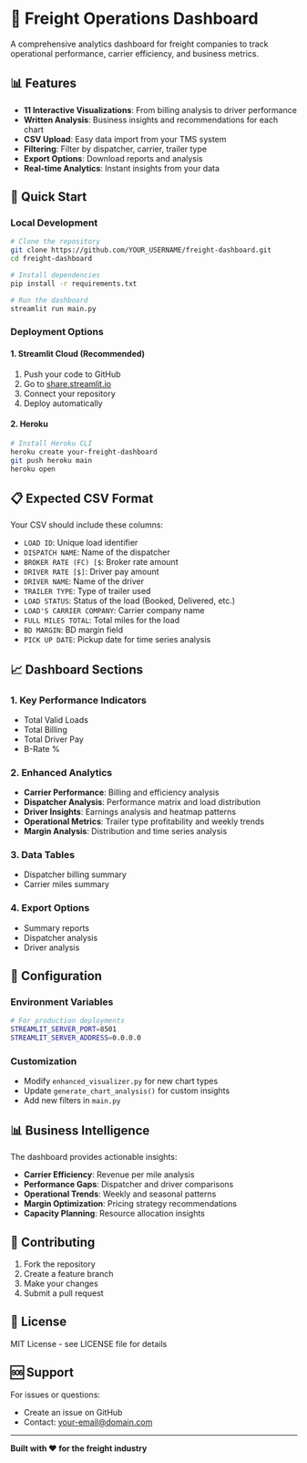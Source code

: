 # 🚛 Freight Operations Dashboard

A comprehensive analytics dashboard for freight companies to track operational performance, carrier efficiency, and business metrics.

## 📊 Features

- **11 Interactive Visualizations**: From billing analysis to driver performance
- **Written Analysis**: Business insights and recommendations for each chart
- **CSV Upload**: Easy data import from your TMS system
- **Filtering**: Filter by dispatcher, carrier, trailer type
- **Export Options**: Download reports and analysis
- **Real-time Analytics**: Instant insights from your data

## 🚀 Quick Start

### Local Development
```bash
# Clone the repository
git clone https://github.com/YOUR_USERNAME/freight-dashboard.git
cd freight-dashboard

# Install dependencies
pip install -r requirements.txt

# Run the dashboard
streamlit run main.py
```

### Deployment Options

#### 1. Streamlit Cloud (Recommended)
1. Push your code to GitHub
2. Go to [share.streamlit.io](https://share.streamlit.io/)
3. Connect your repository
4. Deploy automatically

#### 2. Heroku
```bash
# Install Heroku CLI
heroku create your-freight-dashboard
git push heroku main
heroku open
```

## 📋 Expected CSV Format

Your CSV should include these columns:
- `LOAD ID`: Unique load identifier
- `DISPATCH NAME`: Name of the dispatcher
- `BROKER RATE (FC) [$`: Broker rate amount
- `DRIVER RATE [$]`: Driver pay amount
- `DRIVER NAME`: Name of the driver
- `TRAILER TYPE`: Type of trailer used
- `LOAD STATUS`: Status of the load (Booked, Delivered, etc.)
- `LOAD'S CARRIER COMPANY`: Carrier company name
- `FULL MILES TOTAL`: Total miles for the load
- `BD MARGIN`: BD margin field
- `PICK UP DATE`: Pickup date for time series analysis

## 📈 Dashboard Sections

### 1. Key Performance Indicators
- Total Valid Loads
- Total Billing
- Total Driver Pay
- B-Rate %

### 2. Enhanced Analytics
- **Carrier Performance**: Billing and efficiency analysis
- **Dispatcher Analysis**: Performance matrix and load distribution
- **Driver Insights**: Earnings analysis and heatmap patterns
- **Operational Metrics**: Trailer type profitability and weekly trends
- **Margin Analysis**: Distribution and time series analysis

### 3. Data Tables
- Dispatcher billing summary
- Carrier miles summary

### 4. Export Options
- Summary reports
- Dispatcher analysis
- Driver analysis

## 🔧 Configuration

### Environment Variables
```bash
# For production deployments
STREAMLIT_SERVER_PORT=8501
STREAMLIT_SERVER_ADDRESS=0.0.0.0
```

### Customization
- Modify `enhanced_visualizer.py` for new chart types
- Update `generate_chart_analysis()` for custom insights
- Add new filters in `main.py`

## 📊 Business Intelligence

The dashboard provides actionable insights:
- **Carrier Efficiency**: Revenue per mile analysis
- **Performance Gaps**: Dispatcher and driver comparisons
- **Operational Trends**: Weekly and seasonal patterns
- **Margin Optimization**: Pricing strategy recommendations
- **Capacity Planning**: Resource allocation insights

## 🤝 Contributing

1. Fork the repository
2. Create a feature branch
3. Make your changes
4. Submit a pull request

## 📄 License

MIT License - see LICENSE file for details

## 🆘 Support

For issues or questions:
- Create an issue on GitHub
- Contact: your-email@domain.com

---

**Built with ❤️ for the freight industry** 